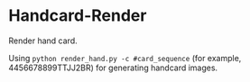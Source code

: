 # Handcard-Render
Render hand card.

Using `python render_hand.py -c #card_sequence` (for example, 4456678899TTJJ2BR) for generating handcard images.
